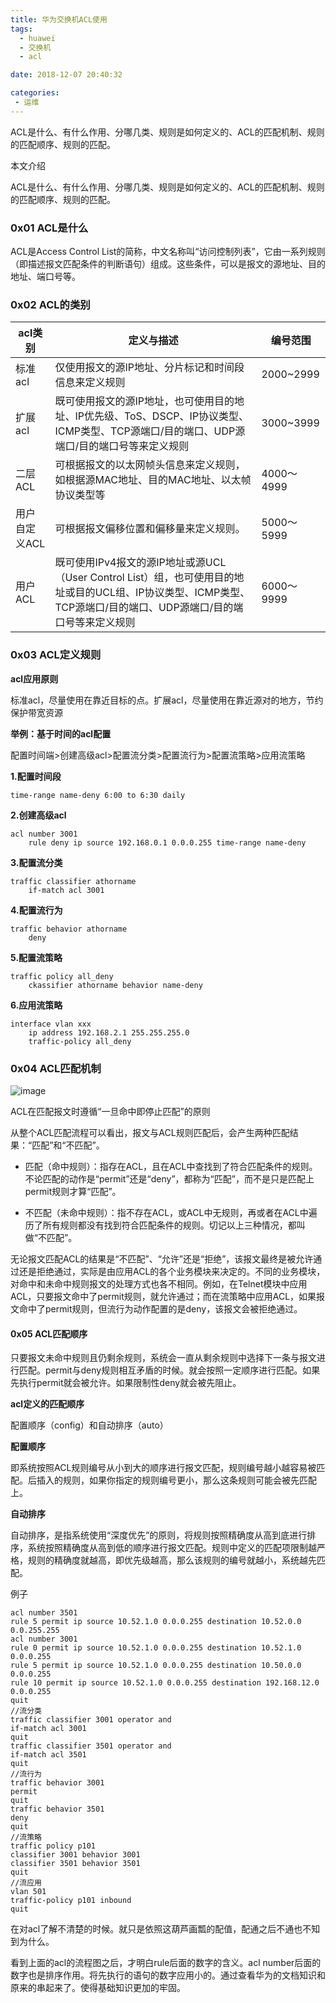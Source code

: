 ```yaml
---
title: 华为交换机ACL使用
tags:
  - huawei
  - 交换机
  - acl

date: 2018-12-07 20:40:32

categories:
 - 运维
---
```

ACL是什么、有什么作用、分哪几类、规则是如何定义的、ACL的匹配机制、规则的匹配顺序、规则的匹配。
<!--more-->

本文介绍

ACL是什么、有什么作用、分哪几类、规则是如何定义的、ACL的匹配机制、规则的匹配顺序、规则的匹配。

### 0x01 ACL是什么
ACL是Access Control List的简称，中文名称叫“访问控制列表”，它由一系列规则（即描述报文匹配条件的判断语句）组成。这些条件，可以是报文的源地址、目的地址、端口号等。

### 0x02 ACL的类别

acl类别 | 定义与描述|编号范围
---|---|---
标准acl |仅使用报文的源IP地址、分片标记和时间段信息来定义规则|2000~2999
扩展acl | 既可使用报文的源IP地址，也可使用目的地址、IP优先级、ToS、DSCP、IP协议类型、ICMP类型、TCP源端口/目的端口、UDP源端口/目的端口号等来定义规则|3000~3999
二层ACL|可根据报文的以太网帧头信息来定义规则，如根据源MAC地址、目的MAC地址、以太帧协议类型等|4000～4999
用户自定义ACL|可根据报文偏移位置和偏移量来定义规则。|5000～5999
用户ACL|既可使用IPv4报文的源IP地址或源UCL（User Control List）组，也可使用目的地址或目的UCL组、IP协议类型、ICMP类型、TCP源端口/目的端口、UDP源端口/目的端口号等来定义规则|6000～9999



### 0x03 ACL定义规则

**acl应用原则**


标准acl，尽量使用在靠近目标的点。扩展acl，尽量使用在靠近源对的地方，节约保护带宽资源

**举例：基于时间的acl配置**

配置时间端>创建高级acl>配置流分类>配置流行为>配置流策略>应用流策略

**1.配置时间段**

```
time-range name-deny 6:00 to 6:30 daily
```

**2.创建高级acl**

```
acl number 3001
    rule deny ip source 192.168.0.1 0.0.0.255 time-range name-deny
```

**3.配置流分类**

```
traffic classifier athorname
    if-match acl 3001
```
**4.配置流行为**

```
traffic behavior athorname
    deny
```
**5.配置流策略**

```
traffic policy all_deny
    ckassifier athorname behavior name-deny
```
**6.应用流策略**

```
interface vlan xxx
    ip address 192.168.2.1 255.255.255.0
    traffic-policy all_deny 
```
### 0x04 ACL匹配机制

![image](http://image.jiantuku.com/18-12-11/21372384.jpg?e=1544617210&token=el7kgPgYzpJoB23jrChWJ2gV3HpRl0VCzFn8rKKv:hPTcAi3UNWI-5lg3aR0hVU5_Pic=)




ACL在匹配报文时遵循“一旦命中即停止匹配”的原则


从整个ACL匹配流程可以看出，报文与ACL规则匹配后，会产生两种匹配结果：“匹配”和“不匹配”。

 - 匹配（命中规则）：指存在ACL，且在ACL中查找到了符合匹配条件的规则。不论匹配的动作是“permit”还是“deny”，都称为“匹配”，而不是只是匹配上permit规则才算“匹配”。

 - 不匹配（未命中规则）：指不存在ACL，或ACL中无规则，再或者在ACL中遍历了所有规则都没有找到符合匹配条件的规则。切记以上三种情况，都叫做“不匹配”。


无论报文匹配ACL的结果是“不匹配”、“允许”还是“拒绝”，该报文最终是被允许通过还是拒绝通过，实际是由应用ACL的各个业务模块来决定的。不同的业务模块，对命中和未命中规则报文的处理方式也各不相同。例如，在Telnet模块中应用ACL，只要报文命中了permit规则，就允许通过；而在流策略中应用ACL，如果报文命中了permit规则，但流行为动作配置的是deny，该报文会被拒绝通过。

#### 0x05 ACL匹配顺序

只要报文未命中规则且仍剩余规则，系统会一直从剩余规则中选择下一条与报文进行匹配。permit与deny规则相互矛盾的时候。就会按照一定顺序进行匹配。如果先执行permit就会被允许。如果限制性deny就会被先阻止。

**acl定义的匹配顺序**

配置顺序（config）和自动排序（auto）

**配置顺序**

即系统按照ACL规则编号从小到大的顺序进行报文匹配，规则编号越小越容易被匹配。后插入的规则，如果你指定的规则编号更小，那么这条规则可能会被先匹配上。

**自动排序**

自动排序，是指系统使用“深度优先”的原则，将规则按照精确度从高到底进行排序，系统按照精确度从高到低的顺序进行报文匹配。规则中定义的匹配项限制越严格，规则的精确度就越高，即优先级越高，那么该规则的编号就越小，系统越先匹配。

例子

```
acl number 3501
rule 5 permit ip source 10.52.1.0 0.0.0.255 destination 10.52.0.0 0.0.255.255
acl number 3001                           
rule 0 permit ip source 10.52.1.0 0.0.0.255 destination 10.52.1.0 0.0.0.255
rule 5 permit ip source 10.52.1.0 0.0.0.255 destination 10.50.0.0 0.0.0.255
rule 10 permit ip source 10.52.1.0 0.0.0.255 destination 192.168.12.0 0.0.0.255
quit
//流分类
traffic classifier 3001 operator and
if-match acl 3001
quit
traffic classifier 3501 operator and
if-match acl 3501
quit
//流行为
traffic behavior 3001
permit
quit
traffic behavior 3501
deny
quit
//流策略
traffic policy p101
classifier 3001 behavior 3001
classifier 3501 behavior 3501
quit
//流应用
vlan 501
traffic-policy p101 inbound
quit

```

在对acl了解不清楚的时候。就只是依照这葫芦画瓢的配值，配通之后不通也不知到为什么。

看到上面的acl的流程图之后，才明白rule后面的数字的含义。acl number后面的数字也是排序作用。将先执行的语句的数字应用小的。通过查看华为的文档知识和原来的串起来了。使得基础知识更加的牢固。


